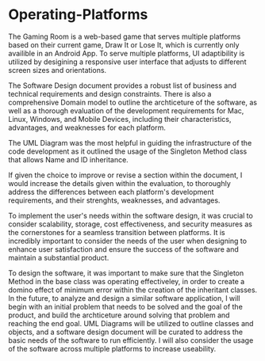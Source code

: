 # Operating-Platforms

  The Gaming Room is a web-based game that serves multiple platforms based on their current game, Draw It or Lose It, which is currently only availible in an Android App. To serve multiple platforms, UI adaptibility is utilized by desigining a responsive user interface that adjusts to different screen sizes and orientations.

  The Software Design document provides a robust list of business and technical requirements and design constraints. There is also a comprehensive Domain model to outline the archticeture of the software, as well as a thorough evaluation of the development requirements for Mac, Linux, Windows, and Mobile Devices, including their characteristics, advantages, and weaknesses for each platform. 

  The UML Diagram was the most helpful in guiding the infrastructure of the code development as it outlined the usage of the Singleton Method class that allows Name and ID inheritance.

  If given the choice to improve or revise a section within the document, I would increase the details given within the evaluation, to thoroughly address the differences between each platform's development requirements, and their strenghts, weaknesses, and advantages.

  To implement the user's needs within the software design, it was crucial to consider scalability, storage, cost effectiveness, and security measures as the cornerstones for a seamless transition between platforms. It is incredibly important to consider the needs of the user when designing to enhance user satisfaction and ensure the success of the software and maintain a substantial product.

  To design the software, it was important to make sure that the Singleton Method in the base class was operating effectiveley, in order to create a domino effect of minimum error within the creation of the inheritant classes. In the future, to analyze and design a similar software application, I will begin with an initial problem that needs to be solved and the goal of the product, and build the archticeture around solving that problem and reaching the end goal. UML Diagrams will be utilized to outline classes and objects, and a software design document will be curated to address the basic needs of the software to run efficiently. I will also consider the usage of the software across multiple platforms to increase useability. 
